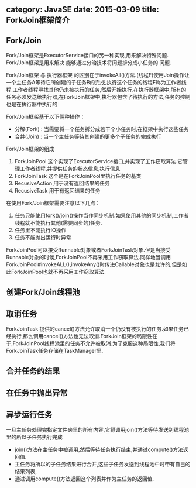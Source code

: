 category: JavaSE
date: 2015-03-09
title: ForkJoin框架简介
---
## Fork/Join

Fork/Join框架是ExecutorService接口的另一种实现,用来解决特殊问题.
Fork/Join框架是用来解决  能够通过分治技术将问题拆分成小任务的  问题.

Fork/Join框架 与 执行器框架 的区别在于invokeAll()方法.(线程F)使用Join操作让一个主任务A等待它所创建的子任务B的完成,执行这个任务的线程F称为工作者线程.工作者线程寻找其他仍未被执行的任务,然后开始执行.在执行器框架中,所有的任务必须发送给执行器,在ForkJoin框架中,执行器包含了待执行的方法,任务的控制也是在执行器中执行的


Fork/Join框架基于以下俩种操作：
* 分解(Fork) : 当需要将一个任务拆分成若干个小任务时,在框架中执行这些任务
* 合并(Join) : 当一个主任务等待其创建的更多个子任务的完成执行


Fork/Join框架的组成
1. ForkJoinPool  这个实现了ExecutorService接口,并实现了工作窃取算法.它管理工作者线程,并提供任务的状态信息,执行信息
2. ForkJoinTask	这个是在ForkJoinPool里执行任务的基类
3. RecusiveAction	用于没有返回结果的任务
4. RecusiveTask		用于有返回结果的任务


在使用Fork/Join框架需要注意以下几点：
1. 任务只能使用fork()/join()操作当作同步机制.如果使用其他的同步机制,工作者线程就不能执行其他(需要同步的)任务.
2. 任务里不能执行IO操作
3. 任务不能抛出运行时异常


ForkJoinPool可以接受Runnable对象或者ForkJoinTask对象.但是当接受Runnable对象的时候,ForkJoinPool不再采用工作窃取算法.同样地当调用ForkJoinPool#invokeALL(),invokeAny()时传进Callable对象也是允许的,但是如此ForkJoinPool也就不再采用工作窃取算法.

## 创建Fork/Join线程池

## 取消任务
ForkJoinTask 提供的cancel()方法允许取消一个仍没有被执行的任务.如果任务已经执行,那么调用cancel()方法也无法取消.ForkJoin框架的局限性在于,ForkJoinPool线程池里的任务不允许被取消.为了克服这种局限性,我们将ForkJoinTask任务存储在TaskManager里.

## 合并任务的结果

## 在任务中抛出异常

## 异步运行任务
一旦主任务处理完指定文件夹里的所有内容,它将调用join()方法等待发送到线程池里的所以子任务执行完成

* join()方法在主任务中被调用,然后等待任务执行结束,并通过compute()方法返回值.
* 主任务将所以的子任务结果进行合并,这些子任务发送到线程池中时带有自己的结果列表,
* 通过调用compute()方法返回这个列表并作为主任务的返回值.
